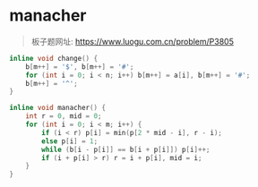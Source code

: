 # manacher

> 板子题网址: https://www.luogu.com.cn/problem/P3805

```cpp
inline void change() {
    b[m++] = '$', b[m++] = '#';
    for (int i = 0; i < n; i++) b[m++] = a[i], b[m++] = '#';
    b[m++] = '^';
}

inline void manacher() {
    int r = 0, mid = 0;
    for (int i = 0; i < m; i++) {
        if (i < r) p[i] = min(p[2 * mid - i], r - i);
        else p[i] = 1;
        while (b[i - p[i]] == b[i + p[i]]) p[i]++;
        if (i + p[i] > r) r = i + p[i], mid = i;
    }
}
```
